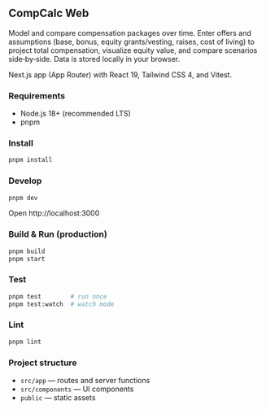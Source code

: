## CompCalc Web

Model and compare compensation packages over time. Enter offers and assumptions (base, bonus, equity grants/vesting, raises, cost of living) to project total compensation, visualize equity value, and compare scenarios side‑by‑side. Data is stored locally in your browser.

Next.js app (App Router) with React 19, Tailwind CSS 4, and Vitest.

### Requirements
- Node.js 18+ (recommended LTS)
- pnpm

### Install
```bash
pnpm install
```

### Develop
```bash
pnpm dev
```
Open http://localhost:3000

### Build & Run (production)
```bash
pnpm build
pnpm start
```

### Test
```bash
pnpm test        # run once
pnpm test:watch  # watch mode
```

### Lint
```bash
pnpm lint
```

### Project structure
- `src/app` — routes and server functions
- `src/components` — UI components
- `public` — static assets
